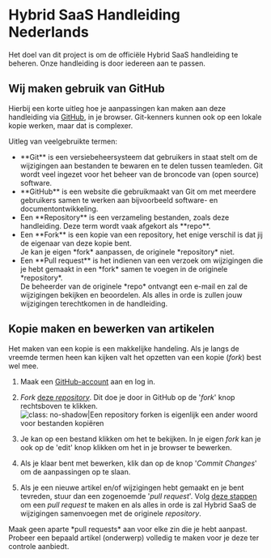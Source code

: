 <properties menutitle="Bijdragen aan deze handleiding" pagetitle="Hybrid SaaS | Online Business Software" description="" />

Hybrid SaaS Handleiding Nederlands
================================
Het doel van dit project is om de officiële Hybrid SaaS handleiding te beheren. Onze handleiding is door iedereen aan te passen.


Wij maken gebruik van GitHub
-------------------

Hierbij een korte uitleg hoe je aanpassingen kan maken aan deze handleiding via [GitHub](https://github.com/), in je browser. Git-kenners kunnen ook op een lokale kopie werken, maar dat is complexer.

<div class="info">
Uitleg van veelgebruikte termen: <ul>
	<li>**Git** is een versiebeheersysteem dat gebruikers in staat stelt om de wijzigingen aan bestanden te bewaren en te delen tussen teamleden. Git wordt veel ingezet voor het beheer van de broncode van (open source) software.</li>
	<li>**GitHub** is een website die gebruikmaakt van Git om met meerdere gebruikers samen te werken aan bijvoorbeeld software- en documentontwikkeling.</li>
	<li>Een **Repository** is een verzameling bestanden, zoals deze handleiding. Deze term wordt vaak afgekort als **repo**.</li>
	<li>Een **Fork** is een kopie van een repository, het enige verschil is dat jij de eigenaar van deze kopie bent.<br>Je kan je eigen *fork* aanpassen, de originele *repository* niet.</li>
	<li>Een **Pull request** is het indienen van een verzoek om wijzigingen die je hebt gemaakt in een *fork* samen te voegen in de originele *repository*.<br>De beheerder van de originele *repo* ontvangt een e-mail en zal de wijzigingen bekijken en beoordelen. Als alles in orde is zullen jouw wijzigingen terechtkomen in de handleiding.</li></ul>
</div>


Kopie maken en bewerken van artikelen
-------------------
Het maken van een kopie is een makkelijke handeling. Als je langs de vreemde termen heen kan kijken valt het opzetten van een kopie (*fork*) best wel mee.

1.  Maak een [GitHub-account](https://github.com/) aan en log in.

2.  *Fork* [deze *repository*](https://github.com/HybridSaaS/Handleiding). Dit doe je door in GitHub op de '*fork*' knop rechtsboven te klikken.  
![](images/github/fork-a-repo.gif "class: no-shadow|Een repository forken is eigenlijk een ander woord voor bestanden kopiëren")  

3.  Je kan op een bestand klikken om het te bekijken. In je eigen *fork* kan je ook op de 'edit' knop klikken om het in je browser te bewerken.

4.  Als je klaar bent met bewerken, klik dan op de knop '*Commit Changes*' om de aanpassingen op te slaan.

5.  Als je een nieuwe artikel en/of wijzigingen hebt gemaakt en je bent tevreden, stuur dan een zogenoemde '*pull request*'. Volg [deze stappen](https://help.github.com/articles/creating-a-pull-request) om een *pull request* te maken en als alles in orde is zal Hybrid SaaS de wijzigingen samenvoegen met de originele *repository*.

<div class="tip">
Maak geen aparte *pull requests* aan voor elke zin die je hebt aanpast. Probeer een bepaald artikel (onderwerp) volledig te maken voor je deze ter controle aanbiedt. 
</div>
